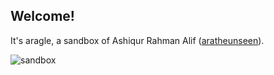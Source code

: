 ## Welcome!


It's aragle, a sandbox of Ashiqur Rahman Alif ([aratheunseen](https://www.github.com/aratheunseen)).

![sandbox](https://github.com/aragle/.github/assets/62181222/0a7ff020-9e7a-4060-9838-bce531cfad8f)
